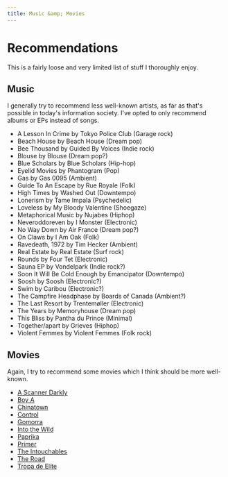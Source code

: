 ```yaml
---
title: Music &amp; Movies
---
```


# Recommendations

This is a fairly loose and very limited list of stuff I thoroughly enjoy.

## Music

I generally try to recommend less well-known artists, as far as that's possible
in today's information society. I've opted to only recommend albums or EPs
instead of songs.

- A Lesson In Crime by Tokyo Police Club (Garage rock)
- Beach House by Beach House (Dream pop)
- Bee Thousand by Guided By Voices (Indie rock)
- Blouse by Blouse (Dream pop?)
- Blue Scholars by Blue Scholars (Hip-hop)
- Eyelid Movies by Phantogram (Pop)
- Gas by Gas 0095 (Ambient)
- Guide To An Escape by Rue Royale (Folk)
- High Times by Washed Out (Downtempo)
- Lonerism by Tame Impala (Psychedelic)
- Loveless by My Bloody Valentine (Shoegaze)
- Metaphorical Music by Nujabes (Hiphop)
- Neveroddoreven by I Monster (Electronic)
- No Way Down by Air France (Dream pop?)
- On Claws by I Am Oak (Folk)
- Ravedeath, 1972 by Tim Hecker (Ambient)
- Real Estate by Real Estate (Surf rock)
- Rounds by Four Tet (Electronic)
- Sauna EP by Vondelpark (Indie rock?)
- Soon It Will Be Cold Enough by Emancipator (Downtempo)
- Soosh by Soosh (Electronic?)
- Swim by Caribou (Electronic?)
- The Campfire Headphase by Boards of Canada (Ambient?)
- The Last Resort by Trentemøller (Electronic)
- The Years by Memoryhouse (Dream pop)
- This Bliss by Pantha du Prince (Minimal)
- Together/apart by Grieves (Hiphop)
- Violent Femmes by Violent Femmes (Folk rock)

## Movies

Again, I try to recommend some movies which I think should be more well-known.

- [A Scanner Darkly](http://www.imdb.com/title/tt0405296/)
- [Boy A](http://www.imdb.com/title/tt1078188/)
- [Chinatown](http://www.imdb.com/title/tt0071315/)
- [Control](http://www.imdb.com/title/tt0421082/)
- [Gomorra](http://www.imdb.com/title/tt0929425/)
- [Into the Wild](http://www.imdb.com/title/tt0758758/)
- [Paprika](http://www.imdb.com/title/tt0851578/)
- [Primer](http://www.imdb.com/title/tt0390384/)
- [The Intouchables](http://www.imdb.com/title/tt1675434/)
- [The Road](http://www.imdb.com/title/tt0898367/)
- [Tropa de Elite](http://www.imdb.com/title/tt0861739/)
